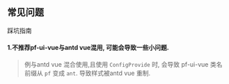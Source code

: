 ## 常见问题

踩坑指南

#### 1.不推荐pf-ui-vue与antd vue混用, 可能会导致一些小问题. 
> 例与antd vue 混合使用,且使用 `ConfigProvide` 时, 会导致 pf-ui-vue 类名前缀从 `pf` 变成 `ant`. 导致样式被antd vue 重制.

  